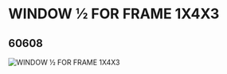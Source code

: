 # WINDOW ½ FOR FRAME 1X4X3
## 60608
![WINDOW ½ FOR FRAME 1X4X3](https://lc-www-live-s.legocdn.com/media/bricks/5/2/4520842.jpg)
